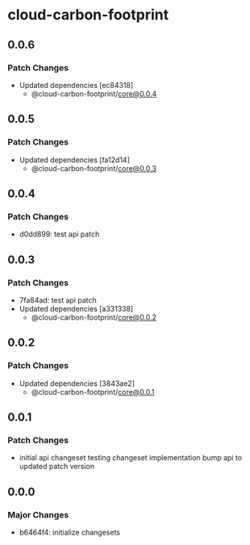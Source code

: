 # cloud-carbon-footprint

## 0.0.6

### Patch Changes

- Updated dependencies [ec84318]
  - @cloud-carbon-footprint/core@0.0.4

## 0.0.5

### Patch Changes

- Updated dependencies [fa12d14]
  - @cloud-carbon-footprint/core@0.0.3

## 0.0.4

### Patch Changes

- d0dd899: test api patch

## 0.0.3

### Patch Changes

- 7fa84ad: test api patch
- Updated dependencies [a331338]
  - @cloud-carbon-footprint/core@0.0.2

## 0.0.2

### Patch Changes

- Updated dependencies [3843ae2]
  - @cloud-carbon-footprint/core@0.0.1

## 0.0.1

### Patch Changes

- initial api changeset
  testing changeset implementation
  bump api to updated patch version

## 0.0.0

### Major Changes

- b6464f4: initialize changesets
